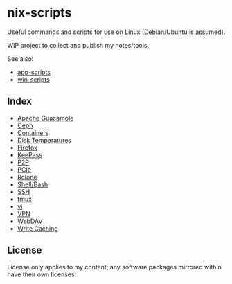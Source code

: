 # nix-scripts

Useful commands and scripts for use on Linux (Debian/Ubuntu is assumed).

WIP project to collect and publish my notes/tools.

See also:
* [app-scripts](https://github.com/xenago/app-scripts)
* [win-scripts](https://github.com/xenago/win-scripts)

## Index

* [Apache Guacamole](guacamole)
* [Ceph](ceph)
* [Containers](containers)
* [Disk Temperatures](disk-temp)
* [Firefox](firefox)
* [KeePass](keepass)
* [P2P](p2p)
* [PCIe](pci)
* [Rclone](rclone)
* [Shell/Bash](shell)
* [SSH](ssh)
* [tmux](tmux)
* [vi](vi)
* [VPN](vpn)
* [WebDAV](webdav)
* [Write Caching](write-cache)

## License

License only applies to my content; any software packages mirrored within have their own licenses.

